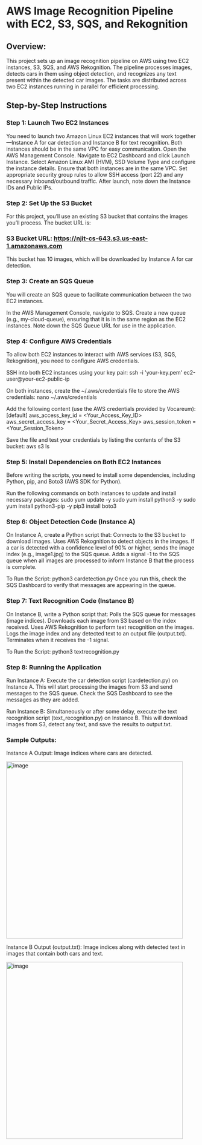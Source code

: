 # AWS Image Recognition Pipeline with EC2, S3, SQS, and Rekognition
## Overview:
This project sets up an image recognition pipeline on AWS using two EC2 instances, S3, SQS, and AWS Rekognition. The pipeline processes images, detects cars in them using object detection, and recognizes any text present within the detected car images. The tasks are distributed across two EC2 instances running in parallel for efficient processing.

## Step-by-Step Instructions
### Step 1: Launch Two EC2 Instances
You need to launch two Amazon Linux EC2 instances that will work together—Instance A for car detection and Instance B for text recognition. Both instances should be in the same VPC for easy communication.
Open the AWS Management Console.
Navigate to EC2 Dashboard and click Launch Instance.
Select Amazon Linux AMI (HVM), SSD Volume Type and configure the instance details.
Ensure that both instances are in the same VPC.
Set appropriate security group rules to allow SSH access (port 22) and any necessary inbound/outbound traffic.
After launch, note down the Instance IDs and Public IPs.
### Step 2: Set Up the S3 Bucket
For this project, you’ll use an existing S3 bucket that contains the images you’ll process. The bucket URL is:

### S3 Bucket URL: https://njit-cs-643.s3.us-east-1.amazonaws.com

This bucket has 10 images, which will be downloaded by Instance A for car detection.

### Step 3: Create an SQS Queue
You will create an SQS queue to facilitate communication between the two EC2 instances.

In the AWS Management Console, navigate to SQS.
Create a new queue (e.g., my-cloud-queue), ensuring that it is in the same region as the EC2 instances.
Note down the SQS Queue URL for use in the application.
### Step 4: Configure AWS Credentials
To allow both EC2 instances to interact with AWS services (S3, SQS, Rekognition), you need to configure AWS credentials.

SSH into both EC2 instances using your key pair:
ssh -i 'your-key.pem' ec2-user@your-ec2-public-ip

On both instances, create the ~/.aws/credentials file to store the AWS credentials:
nano ~/.aws/credentials

Add the following content (use the AWS credentials provided by Vocareum):
[default]
aws_access_key_id = <Your_Access_Key_ID>
aws_secret_access_key = <Your_Secret_Access_Key>
aws_session_token = <Your_Session_Token>

Save the file and test your credentials by listing the contents of the S3 bucket:
aws s3 ls

### Step 5: Install Dependencies on Both EC2 Instances
Before writing the scripts, you need to install some dependencies, including Python, pip, and Boto3 (AWS SDK for Python).

Run the following commands on both instances to update and install necessary packages:
sudo yum update -y
sudo yum install python3 -y
sudo yum install python3-pip -y
pip3 install boto3

### Step 6: Object Detection Code (Instance A)
On Instance A, create a Python script that:
Connects to the S3 bucket to download images.
Uses AWS Rekognition to detect objects in the images.
If a car is detected with a confidence level of 90% or higher, sends the image index (e.g., image1.jpg) to the SQS queue.
Adds a signal -1 to the SQS queue when all images are processed to inform Instance B that the process is complete.

To Run the Script:
python3 cardetection.py
Once you run this, check the SQS Dashboard to verify that messages are appearing in the queue.

### Step 7: Text Recognition Code (Instance B)
On Instance B, write a Python script that:
Polls the SQS queue for messages (image indices).
Downloads each image from S3 based on the index received.
Uses AWS Rekognition to perform text recognition on the images.
Logs the image index and any detected text to an output file (output.txt).
Terminates when it receives the -1 signal.

To Run the Script:
python3 textrecognition.py

### Step 8: Running the Application
Run Instance A:
Execute the car detection script (cardetection.py) on Instance A. This will start processing the images from S3 and send messages to the SQS queue.
Check the SQS Dashboard to see the messages as they are added.

Run Instance B:
Simultaneously or after some delay, execute the text recognition script (text_recognition.py) on Instance B. This will download images from S3, detect any text, and save the results to output.txt.

### Sample Outputs:
Instance A Output: Image indices where cars are detected.

<img width="468" alt="image" src="https://github.com/user-attachments/assets/042de339-9a1a-4517-95dd-e8996f255475">

Instance B Output (output.txt): Image indices along with detected text in images that contain both cars and text.

<img width="468" alt="image" src="https://github.com/user-attachments/assets/032631cc-9491-4369-961d-2130e268a270">
